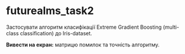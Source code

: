 # futurealms_task2

Застосувати алгоритм класифікації Extreme Gradient Boosting (multi-class classification) до Iris-dataset.

**Вивести на екран:** матрицю помилок та точність алгоритму.